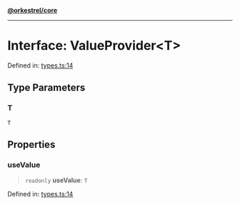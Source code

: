 [**@orkestrel/core**](../index.md)

***

# Interface: ValueProvider\<T\>

Defined in: [types.ts:14](https://github.com/orkestrel/core/blob/ccb170966790f428093f11a71a5646a6e842dbf9/src/types.ts#L14)

## Type Parameters

### T

`T`

## Properties

### useValue

> `readonly` **useValue**: `T`

Defined in: [types.ts:14](https://github.com/orkestrel/core/blob/ccb170966790f428093f11a71a5646a6e842dbf9/src/types.ts#L14)
